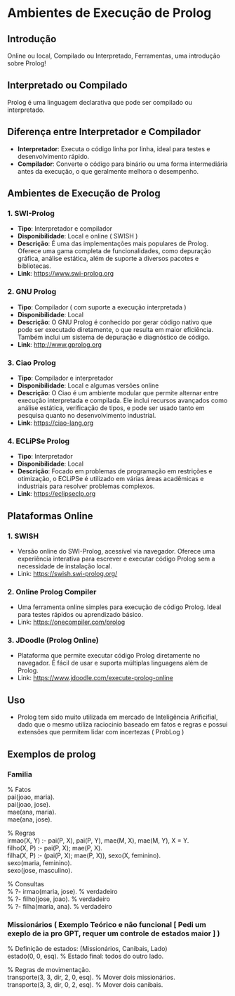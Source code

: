 
# Ambientes de Execução de Prolog

## Introdução
Online ou local, Compilado ou Interpretado, Ferramentas, uma introdução sobre Prolog!

## Interpretado ou Compilado
Prolog é uma linguagem declarativa que pode ser compilado ou interpretado.

## Diferença entre Interpretador e Compilador
- **Interpretador**: Executa o código linha por linha, ideal para testes e desenvolvimento rápido. 
- **Compilador**: Converte o código para binário ou uma forma intermediária antes da execução, o que geralmente melhora o desempenho.

## Ambientes de Execução de Prolog

### 1. SWI-Prolog
- **Tipo**: Interpretador e compilador
- **Disponibilidade**: Local e online ( SWISH )
- **Descrição**: É uma das implementações mais populares de Prolog. Oferece uma gama completa de funcionalidades, como depuração gráfica, análise estática, além de suporte a diversos pacotes e bibliotecas.
- **Link**: https://www.swi-prolog.org
  
### 2. GNU Prolog
- **Tipo**: Compilador ( com suporte a execução interpretada )
- **Disponibilidade**: Local
- **Descrição**: O GNU Prolog é conhecido por gerar código nativo que pode ser executado diretamente, o que resulta em maior eficiência. Também inclui um sistema de depuração e diagnóstico de código.
- **Link**: http://www.gprolog.org

### 3. Ciao Prolog
- **Tipo**: Compilador e interpretador
- **Disponibilidade**: Local e algumas versões online
- **Descrição**: O Ciao é um ambiente modular que permite alternar entre execução interpretada e compilada. Ele inclui recursos avançados como análise estática, verificação de tipos, e pode ser usado tanto em pesquisa quanto no desenvolvimento industrial.
- **Link**: https://ciao-lang.org

### 4. ECLiPSe Prolog
- **Tipo**: Interpretador
- **Disponibilidade**: Local
- **Descrição**: Focado em problemas de programação em restrições e otimização, o ECLiPSe é utilizado em várias áreas acadêmicas e industriais para resolver problemas complexos.
- **Link**: https://eclipseclp.org

## Plataformas Online
### 1. SWISH
- Versão online do SWI-Prolog, acessível via navegador. Oferece uma experiência interativa para escrever e executar código Prolog sem a necessidade de instalação local.
- Link: https://swish.swi-prolog.org/

### 2. Online Prolog Compiler
- Uma ferramenta online simples para execução de código Prolog. Ideal para testes rápidos ou aprendizado básico.
- Link: https://onecompiler.com/prolog

### 3. JDoodle (Prolog Online)
- Plataforma que permite executar código Prolog diretamente no navegador. É fácil de usar e suporta múltiplas linguagens além de Prolog.
- Link: https://www.jdoodle.com/execute-prolog-online

## Uso
- Prolog tem sido muito utilizada em mercado de Inteligência Arificifial, dado que o mesmo utiliza raciocinio baseado em fatos e regras e possui extensões que permitem lidar com incertezas ( ProbLog )

## Exemplos de prolog

### Familia
% Fatos<br/>
pai(joao, maria).<br/>
pai(joao, jose).<br/>
mae(ana, maria).<br/>
mae(ana, jose).<br/>

% Regras<br/>
irmao(X, Y) :- pai(P, X), pai(P, Y), mae(M, X), mae(M, Y), X \= Y.<br/>
filho(X, P) :- pai(P, X); mae(P, X).<br/>
filha(X, P) :- (pai(P, X); mae(P, X)), sexo(X, feminino).<br/>
sexo(maria, feminino).<br/>
sexo(jose, masculino).<br/>

% Consultas<br/>
% ?- irmao(maria, jose). % verdadeiro<br/>
% ?- filho(jose, joao).  % verdadeiro<br/>
% ?- filha(maria, ana).  % verdadeiro<br/>

### Missionários ( Exemplo Teórico e não funcional [ Pedi um exeplo de ia pro GPT, requer um controle de estados maior ] )

% Definição de estados: (Missionários, Canibais, Lado)<br/>
estado(0, 0, esq).  % Estado final: todos do outro lado.<br/>

% Regras de movimentação.<br/>
transporte(3, 3, dir, 2, 0, esq).  % Mover dois missionários.<br/>
transporte(3, 3, dir, 0, 2, esq).  % Mover dois canibais.<br/>



